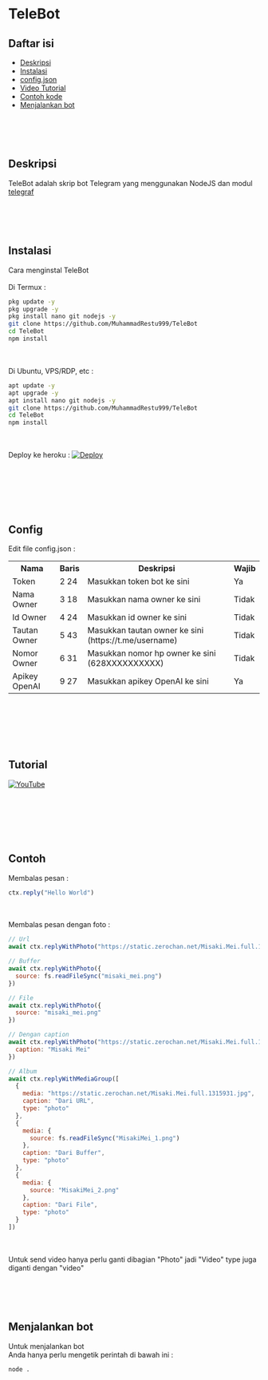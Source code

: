 # TeleBot
## Daftar isi
- [Deskripsi](#deskripsi)
- [Instalasi](#instalasi)
- [config.json](#config)
- [Video Tutorial](#tutorial)
- [Contoh kode](#contoh)
- [Menjalankan bot](#menjalankan-bot)
<br><br><br><br><br>
## Deskripsi
TeleBot adalah skrip bot Telegram yang menggunakan NodeJS dan modul [telegraf](https://telegraf.js.org)
<br><br><br><br><br>
## Instalasi
Cara menginstal TeleBot
<br><br>
Di Termux :
```bash
pkg update -y
pkg upgrade -y
pkg install nano git nodejs -y
git clone https://github.com/MuhammadRestu999/TeleBot
cd TeleBot
npm install
```
<br><br>
Di Ubuntu, VPS/RDP, etc :
```bash
apt update -y
apt upgrade -y
apt install nano git nodejs -y
git clone https://github.com/MuhammadRestu999/TeleBot
cd TeleBot
npm install
```
<br><br>
Deploy ke heroku :
[![Deploy](https://www.herokucdn.com/deploy/button.svg)](https://heroku.com/deploy?template=https://github.com/MuhammadRestu999/TeleBot)

<br><br><br><br><br>
## Config
Edit file config.json :
<table>
  <tr>
    <th>Nama</th>
    <th>Baris</th>
    <th>Deskripsi</th>
    <th>Wajib</th>
  </tr>
  <tr>
    <td>Token</td>
    <td>2 24</td>
    <td>Masukkan token bot ke sini</td>
    <td>Ya</td>
  </tr>
  <tr>
    <td>Nama Owner</td>
    <td>3 18</td>
    <td>Masukkan nama owner ke sini</td>
    <td>Tidak</td>
  </tr>
  <tr>
    <td>Id Owner</td>
    <td>4 24</td>
    <td>Masukkan id owner ke sini</td>
    <td>Tidak </td>
  </tr>
  <tr>
    <td>Tautan Owner</td>
    <td>5 43</td>
    <td>Masukkan tautan owner ke sini (https://t.me/username)</td>
    <td>Tidak</td>
  </tr>
  <tr>
    <td>Nomor Owner</td>
    <td>6 31</td>
    <td>Masukkan nomor hp owner ke sini (628XXXXXXXXXX)</td>
    <td>Tidak</td>
  </tr>
  <tr>
    <td>Apikey OpenAI</td>
    <td>9 27</td>
    <td>Masukkan apikey OpenAI ke sini</td>
    <td>Ya</td>
  </tr>
</table>

<br><br><br><br><br>
## Tutorial
[![YouTube](https://img.youtube.com/vi/t_qWtyYNWDw/0.jpg)](https://www.youtube.com/watch?v=t_qWtyYNWDw)

<br><br><br><br><br>
## Contoh
Membalas pesan :
```javascript
ctx.reply("Hello World")
```
<br><br>
Membalas pesan dengan foto :
```javascript
// Url
await ctx.replyWithPhoto("https://static.zerochan.net/Misaki.Mei.full.1315931.jpg")

// Buffer
await ctx.replyWithPhoto({
  source: fs.readFileSync("misaki_mei.png")
})

// File
await ctx.replyWithPhoto({
  source: "misaki_mei.png"
})

// Dengan caption
await ctx.replyWithPhoto("https://static.zerochan.net/Misaki.Mei.full.1315931.jpg", {
  caption: "Misaki Mei"
})

// Album
await ctx.replyWithMediaGroup([
  {
    media: "https://static.zerochan.net/Misaki.Mei.full.1315931.jpg",
    caption: "Dari URL",
    type: "photo"
  },
  {
    media: {
      source: fs.readFileSync("MisakiMei_1.png")
    },
    caption: "Dari Buffer",
    type: "photo"
  },
  {
    media: {
      source: "MisakiMei_2.png"
    },
    caption: "Dari File",
    type: "photo"
  }
])
```
<br><br>
Untuk send video hanya perlu ganti dibagian "Photo" jadi "Video" type juga diganti dengan "video"
<br><br><br><br><br>
## Menjalankan bot
Untuk menjalankan bot<br>
Anda hanya perlu mengetik perintah di bawah ini :
```bash
node .
```

